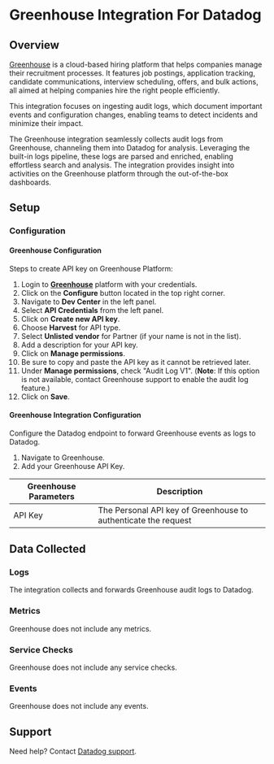 # Greenhouse Integration For Datadog

## Overview

[Greenhouse][1] is a cloud-based hiring platform that helps companies manage their recruitment processes. It features job postings, application tracking, candidate communications, interview scheduling, offers, and bulk actions, all aimed at helping companies hire the right people efficiently.

This integration focuses on ingesting audit logs, which document important events and configuration changes, enabling teams to detect incidents and minimize their impact.

The Greenhouse integration seamlessly collects audit logs from Greenhouse, channeling them into Datadog for analysis. Leveraging the built-in logs pipeline, these logs are parsed and enriched, enabling effortless search and analysis. The integration provides insight into activities on the Greenhouse platform through the out-of-the-box dashboards.

## Setup

### Configuration

#### Greenhouse Configuration

Steps to create API key on Greenhouse Platform:

1. Login to **[Greenhouse][2]** platform with your credentials.
2. Click on the **Configure** button located in the top right corner.
3. Navigate to **Dev Center** in the left panel.
4. Select **API Credentials** from the left panel.
5. Click on **Create new API key**.
6. Choose **Harvest** for API type.
7. Select **Unlisted vendor** for Partner (if your name is not in the list).
8. Add a description for your API key.
9. Click on **Manage permissions**.
10. Be sure to copy and paste the API key as it cannot be retrieved later.
11. Under **Manage permissions**, check "Audit Log V1".
(**Note**: If this option is not available, contact Greenhouse support to enable the audit log feature.)
12. Click on **Save**.

#### Greenhouse Integration Configuration

Configure the Datadog endpoint to forward Greenhouse events as logs to Datadog.

1. Navigate to Greenhouse.
2. Add your Greenhouse API Key.

| Greenhouse Parameters | Description                                                                |
| ----------------------- | --------------------------------------------------------------------------|
| API Key                 | The Personal API key of Greenhouse  to authenticate the request          |

## Data Collected

### Logs

The integration collects and forwards Greenhouse audit logs to Datadog.

### Metrics

Greenhouse does not include any metrics.

### Service Checks

Greenhouse does not include any service checks.

### Events

Greenhouse does not include any events.

## Support

Need help? Contact [Datadog support][3].

[1]: https://www.greenhouse.com/
[2]: https://app.greenhouse.io/
[3]: https://docs.datadoghq.com/help/
